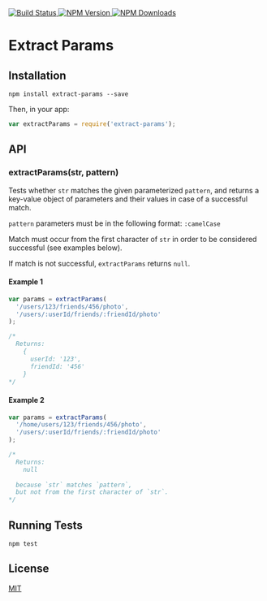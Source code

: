 <a href="https://codeship.com/projects/119982" target="_blank">
  <img src="https://img.shields.io/codeship/ff47ba10-7c98-0133-b9e7-2e6bcf2dba9a/master.svg"
       alt="Build Status" />
</a>
<a href="https://npmjs.org/package/extract-params" target="_blank">
  <img src="https://img.shields.io/npm/v/extract-params.svg"
       alt="NPM Version" />
</a>
<a href="https://npmjs.org/package/extract-params" target="_blank">
  <img src="https://img.shields.io/npm/dm/extract-params.svg"
       alt="NPM Downloads" />
</a>

# Extract Params

## Installation

```shell
npm install extract-params --save
```

Then, in your app:

```js
var extractParams = require('extract-params');
```

## API

### extractParams(str, pattern)

Tests whether `str` matches the given parameterized `pattern`, and returns a key-value object of parameters and their values in case of a successful match.

`pattern` parameters must be in the following format: `:camelCase`

Match must occur from the first character of `str` in order to be considered successful (see examples below).

If match is not successful, `extractParams` returns `null`.

#### Example 1

```js
var params = extractParams(
  '/users/123/friends/456/photo',
  '/users/:userId/friends/:friendId/photo'
);

/* 
  Returns:
    {
      userId: '123',
      friendId: '456'
    }
*/
```

#### Example 2

```js
var params = extractParams(
  '/home/users/123/friends/456/photo',
  '/users/:userId/friends/:friendId/photo'
);

/* 
  Returns:
    null
      
  because `str` matches `pattern`,
  but not from the first character of `str`.
*/
```

## Running Tests

```shell
npm test
```

## License

[MIT](http://moroshko.mit-license.org)
